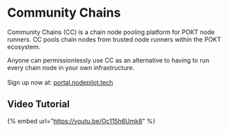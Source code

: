 # Community Chains

Community Chains (CC) is a chain node pooling platform for POKT node runners. CC pools chain nodes from trusted node runners within the POKT ecosystem.

Anyone can permissionlessly use CC as an alternative to having to run every chain node in your own infrastructure.\
\
Sign up now at: [portal.nodepilot.tech](https://portal.nodepilot.tech)

## Video Tutorial

{% embed url="https://youtu.be/Oc115h6Umk8" %}
